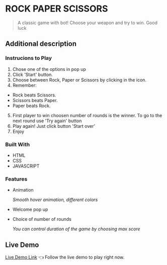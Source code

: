# ROCK PAPER SCISSORS
>A classic game with bot! Choose your weapon and try to win. Good luck

## Additional description

### Instrucions to Play

1. Chose one of the options in pop up
2. Click 'Start' button.
3. Choose between Rock, Paper or Scissors by clicking in the icon.
4. Remember:

  - Rock beats Scissors.
  - Scissors beats Paper.
  - Paper beats Rock. 
   
5. First player to win choosen number of rounds is the winner. To go to the next round use 'Try again' button
6. Play again! Just click button 'Start over'
7. Enjoy

### Built With

- HTML
- CSS
- JAVASCRIPT

### Features
- Animation
  
  *Smooth hover animation, different colors*
  
- Welcome pop up
- Choice of number of rounds
  
  *You can control duration of the game by choosing max score*

## Live Demo

[Live Demo Link](https://enestacy.github.io/rockpaperscissors/) :point_left:
Follow the live demo to play right now. 

